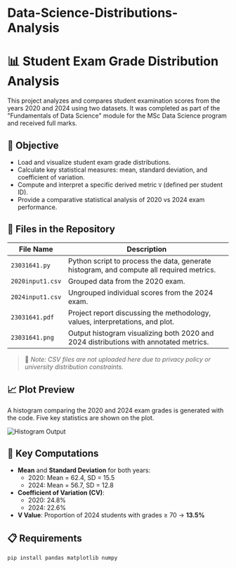 # Data-Science-Distributions-Analysis
# 📊 Student Exam Grade Distribution Analysis

This project analyzes and compares student examination scores from the years 2020 and 2024 using two datasets. It was completed as part of the "Fundamentals of Data Science" module for the MSc Data Science program and received full marks.

## 🎯 Objective

- Load and visualize student exam grade distributions.
- Calculate key statistical measures: mean, standard deviation, and coefficient of variation.
- Compute and interpret a specific derived metric `V` (defined per student ID).
- Provide a comparative statistical analysis of 2020 vs 2024 exam performance.

## 📂 Files in the Repository

| File Name         | Description |
|------------------|-------------|
| `23031641.py`     | Python script to process the data, generate histogram, and compute all required metrics. |
| `2020input1.csv`  | Grouped data from the 2020 exam. |
| `2024input1.csv`  | Ungrouped individual scores from the 2024 exam. |
| `23031641.pdf`    | Project report discussing the methodology, values, interpretations, and plot. |
| `23031641.png`    | Output histogram visualizing both 2020 and 2024 distributions with annotated metrics. |

> 🔐 *Note: CSV files are not uploaded here due to privacy policy or university distribution constraints.*

## 📈 Plot Preview

A histogram comparing the 2020 and 2024 exam grades is generated with the code. Five key statistics are shown on the plot.

![Histogram Output](23031641.png)

## 🧮 Key Computations

- **Mean** and **Standard Deviation** for both years:
  - 2020: Mean = 62.4, SD = 15.5
  - 2024: Mean = 56.7, SD = 12.8
- **Coefficient of Variation (CV)**:
  - 2020: 24.8%
  - 2024: 22.6%
- **V Value**: Proportion of 2024 students with grades ≥ 70 → **13.5%**

## 📋 Requirements

```bash
pip install pandas matplotlib numpy
